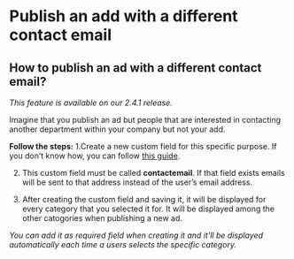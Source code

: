 # Publish an add with a different contact email

## How to publish an ad with a different contact email?

*This feature is available on our 2.4.1 release.*

Imagine that you publish an ad but people that are interested in contacting another department within your company but not your add. 

**Follow the steps:**
1.Create a new custom field for this specific purpose. 
If you don’t know how, you can follow [this guide]( **Custom-fields-create-custom-fields.md).

2. This custom field must be called  **contactemail**.
 If that field exists emails will be sent to that address instead of the user’s email address. 

3. After creating the custom field and saving it, it will be displayed for every category that you selected it for. It will be displayed among the other catogories when publishing a new ad. 

*You can add it as required field when creating it and it'll be displayed automatically each time a users selects the specific category.*  
